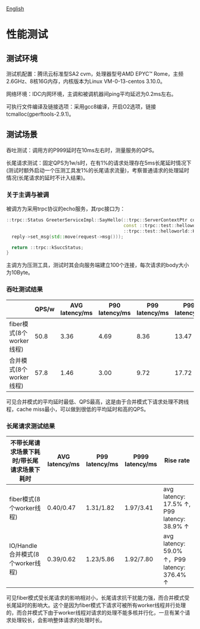 [English](../en/benchmark.md)

# 性能测试

## 测试环境

测试机配置：腾讯云标准型SA2 cvm，处理器型号AMD EPYC™ Rome，主频2.6GHz、8核16G内存，内核版本为Linux VM-0-13-centos 3.10.0。

网络环境：IDC内网环境，主调和被调机器间ping平均延迟为0.2ms左右。

可执行文件编译及链接选项：采用gcc8编译，开启O2选项，链接tcmalloc(gperftools-2.9.1)。

## 测试场景

吞吐测试：调用方的P999延时在10ms左右时，测量服务的QPS。

长尾请求测试：固定QPS为1w/s时，在有1%的请求处理存在5ms长尾延时情况下(测试时额外启动一个压测工具发1%的长尾请求流量)，考察普通请求的处理延时情况(长尾请求的延时不计入结果)。

### 关于主调与被调

被调方为采用trpc协议的echo服务，其rpc接口为：

```cpp
::trpc::Status GreeterServiceImpl::SayHello(::trpc::ServerContextPtr context,
                                            const ::trpc::test::helloworld::HelloRequest* request,
                                            ::trpc::test::helloworld::HelloReply* reply) {
  reply->set_msg(std::move(request->msg()));

  return ::trpc::kSuccStatus;
}
```

主调方为压测工具，测试时其会向服务端建立100个连接，每次请求的body大小为10Byte。

### 吞吐测试结果

| | QPS/w | AVG latency/ms | P90 latency/ms | P99 latency/ms | P999 latency/ms |
| ---| ----|------------| ------------| ------------| ------------|
|fiber模式(8个worker线程)| 50.8 | 3.36 | 4.69 | 8.36 | 13.47 |
|合并模式(8个worker线程)| 57.8 | 1.46 | 3.00 | 9.72 | 17.72 |

可见合并模式的平均延时最低、QPS最高，这是由于合并模式下请求处理不跨线程，cache miss最小，可以做到很低的平均延时和高的QPS。

### 长尾请求测试结果

| 不带长尾请求场景下耗时/带长尾请求场景下耗时| AVG latency/ms | P99 latency/ms | P999 latency/ms | Rise rate |
| ----| ------------| ------------| ------------| ------------|
|fiber模式(8个worker线程)| 0.40/0.47 | 1.31/1.82 | 1.97/3.41| avg latency: 17.5% ↑, P99 latency: 38.9% ↑ |
|IO/Handle合并模式(8个worker线程)| 0.39/0.62 | 1.23/5.86 | 1.92/7.80 | avg latency: 59.0% ↑，P99 latency: 376.4% ↑  |

可见fiber模式受长尾请求的影响相对小，长尾请求抗干扰能力强，而合并模式受长尾延时的影响大。这个是因为fiber模式下请求可被所有worker线程并行处理的，而合并模式下由于worker线程对请求的处理不能多核并行化，一旦有某个请求处理较长，会影响整体请求的处理时长。
